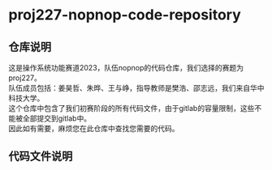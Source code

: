 # proj227-nopnop-code-repository
## 仓库说明
  这是操作系统功能赛道2023，队伍nopnop的代码仓库，我们选择的赛题为proj227。<br />
  队伍成员包括：姜昊哲、朱晔、王与峥，指导教师是樊浩、邵志远，我们来自华中科技大学。<br />
  这个仓库中包含了我们初赛阶段的所有代码文件，由于gitlab的容量限制，这些不能被全部提交到gitlab中。<br />
  因此如有需要，麻烦您在此仓库中查找您需要的代码。
## 代码文件说明
  
